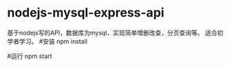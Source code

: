 # nodejs-mysql-express-api
基于nodejs写的API，数据库为mysql，实现简单增删改查，分页查询等。
适合初学者学习。
#安装
npm install

#运行
npm start
